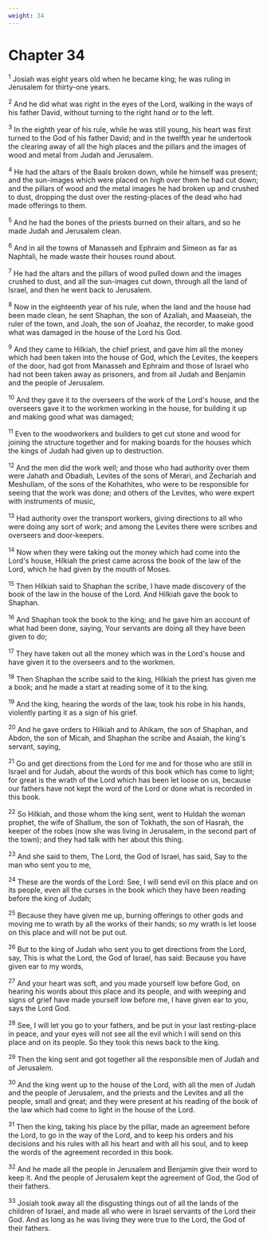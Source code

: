 ```yaml
---
weight: 34
---
```


# Chapter 34

<sup>1</sup> Josiah was eight years old when he became king; he was ruling in Jerusalem for thirty-one years. 

<sup>2</sup> And he did what was right in the eyes of the Lord, walking in the ways of his father David, without turning to the right hand or to the left. 

<sup>3</sup> In the eighth year of his rule, while he was still young, his heart was first turned to the God of his father David; and in the twelfth year he undertook the clearing away of all the high places and the pillars and the images of wood and metal from Judah and Jerusalem. 

<sup>4</sup> He had the altars of the Baals broken down, while he himself was present; and the sun-images which were placed on high over them he had cut down; and the pillars of wood and the metal images he had broken up and crushed to dust, dropping the dust over the resting-places of the dead who had made offerings to them. 

<sup>5</sup> And he had the bones of the priests burned on their altars, and so he made Judah and Jerusalem clean. 

<sup>6</sup> And in all the towns of Manasseh and Ephraim and Simeon as far as Naphtali, he made waste their houses round about. 

<sup>7</sup> He had the altars and the pillars of wood pulled down and the images crushed to dust, and all the sun-images cut down, through all the land of Israel, and then he went back to Jerusalem. 

<sup>8</sup> Now in the eighteenth year of his rule, when the land and the house had been made clean, he sent Shaphan, the son of Azaliah, and Maaseiah, the ruler of the town, and Joah, the son of Joahaz, the recorder, to make good what was damaged in the house of the Lord his God. 

<sup>9</sup> And they came to Hilkiah, the chief priest, and gave him all the money which had been taken into the house of God, which the Levites, the keepers of the door, had got from Manasseh and Ephraim and those of Israel who had not been taken away as prisoners, and from all Judah and Benjamin and the people of Jerusalem. 

<sup>10</sup> And they gave it to the overseers of the work of the Lord's house, and the overseers gave it to the workmen working in the house, for building it up and making good what was damaged; 

<sup>11</sup> Even to the woodworkers and builders to get cut stone and wood for joining the structure together and for making boards for the houses which the kings of Judah had given up to destruction. 

<sup>12</sup> And the men did the work well; and those who had authority over them were Jahath and Obadiah, Levites of the sons of Merari, and Zechariah and Meshullam, of the sons of the Kohathites, who were to be responsible for seeing that the work was done; and others of the Levites, who were expert with instruments of music, 

<sup>13</sup> Had authority over the transport workers, giving directions to all who were doing any sort of work; and among the Levites there were scribes and overseers and door-keepers. 

<sup>14</sup> Now when they were taking out the money which had come into the Lord's house, Hilkiah the priest came across the book of the law of the Lord, which he had given by the mouth of Moses. 

<sup>15</sup> Then Hilkiah said to Shaphan the scribe, I have made discovery of the book of the law in the house of the Lord. And Hilkiah gave the book to Shaphan. 

<sup>16</sup> And Shaphan took the book to the king; and he gave him an account of what had been done, saying, Your servants are doing all they have been given to do; 

<sup>17</sup> They have taken out all the money which was in the Lord's house and have given it to the overseers and to the workmen. 

<sup>18</sup> Then Shaphan the scribe said to the king, Hilkiah the priest has given me a book; and he made a start at reading some of it to the king. 

<sup>19</sup> And the king, hearing the words of the law, took his robe in his hands, violently parting it as a sign of his grief. 

<sup>20</sup> And he gave orders to Hilkiah and to Ahikam, the son of Shaphan, and Abdon, the son of Micah, and Shaphan the scribe and Asaiah, the king's servant, saying, 

<sup>21</sup> Go and get directions from the Lord for me and for those who are still in Israel and for Judah, about the words of this book which has come to light; for great is the wrath of the Lord which has been let loose on us, because our fathers have not kept the word of the Lord or done what is recorded in this book. 

<sup>22</sup> So Hilkiah, and those whom the king sent, went to Huldah the woman prophet, the wife of Shallum, the son of Tokhath, the son of Hasrah, the keeper of the robes (now she was living in Jerusalem, in the second part of the town); and they had talk with her about this thing. 

<sup>23</sup> And she said to them, The Lord, the God of Israel, has said, Say to the man who sent you to me, 

<sup>24</sup> These are the words of the Lord: See, I will send evil on this place and on its people, even all the curses in the book which they have been reading before the king of Judah; 

<sup>25</sup> Because they have given me up, burning offerings to other gods and moving me to wrath by all the works of their hands; so my wrath is let loose on this place and will not be put out. 

<sup>26</sup> But to the king of Judah who sent you to get directions from the Lord, say, This is what the Lord, the God of Israel, has said: Because you have given ear to my words, 

<sup>27</sup> And your heart was soft, and you made yourself low before God, on hearing his words about this place and its people, and with weeping and signs of grief have made yourself low before me, I have given ear to you, says the Lord God. 

<sup>28</sup> See, I will let you go to your fathers, and be put in your last resting-place in peace, and your eyes will not see all the evil which I will send on this place and on its people. So they took this news back to the king. 

<sup>29</sup> Then the king sent and got together all the responsible men of Judah and of Jerusalem. 

<sup>30</sup> And the king went up to the house of the Lord, with all the men of Judah and the people of Jerusalem, and the priests and the Levites and all the people, small and great; and they were present at his reading of the book of the law which had come to light in the house of the Lord. 

<sup>31</sup> Then the king, taking his place by the pillar, made an agreement before the Lord, to go in the way of the Lord, and to keep his orders and his decisions and his rules with all his heart and with all his soul, and to keep the words of the agreement recorded in this book. 

<sup>32</sup> And he made all the people in Jerusalem and Benjamin give their word to keep it. And the people of Jerusalem kept the agreement of God, the God of their fathers. 

<sup>33</sup> Josiah took away all the disgusting things out of all the lands of the children of Israel, and made all who were in Israel servants of the Lord their God. And as long as he was living they were true to the Lord, the God of their fathers. 


